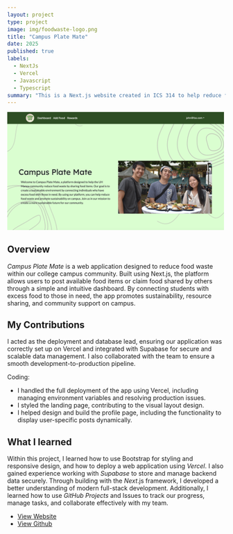 ```yaml
---
layout: project
type: project
image: img/foodwaste-logo.png
title: "Campus Plate Mate"
date: 2025
published: true
labels:
  - NextJs
  - Vercel
  - Javascript
  - Typescript
summary: "This is a Next.js website created in ICS 314 to help reduce food waste by allowing users to share and claim food."
---
```


<div class="text-center p-4">
  <img width="500px" src="../img//campusplate.png" class="img-thumbnail" > 

</div>

## Overview
_Campus Plate Mate_ is a web application designed to reduce food waste within our college campus community. Built using Next.js, the platform allows users to post available food items or claim food shared by others through a simple and intuitive dashboard. By connecting students with excess food to those in need, the app promotes sustainability, resource sharing, and community support on campus.

## My Contributions
I acted as the deployment and database lead, ensuring our application was correctly set up on Vercel and integrated with Supabase for secure and scalable data management. I also collaborated with the team to ensure a smooth development-to-production pipeline.

Coding:
- I handled the full deployment of the app using Vercel, including managing environment variables and resolving production issues. 
- I styled the landing page, contributing to the visual layout design.
- I helped design and build the profile page, including the functionality to display user-specific posts dynamically.

## What I learned
Within this project, I learned how to use Bootstrap for styling and responsive design, and how to deploy a web application using _Vercel_. I also gained experience working with _Supabase_ to store and manage backend data securely. Through building with the _Next_.js framework, I developed a better understanding of modern full-stack development. Additionally, I learned how to use _GitHub Projects_ and Issues to track our progress, manage tasks, and collaborate effectively with my team.


- [View Website](https://plate-mate-bice.vercel.app/)
- [View Github](https://github.com/campusplatemate/application)
